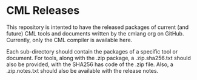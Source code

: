 # CML Releases

This repository is intented to have the released packages of
current (and future) CML tools and documents
written by the cmlang org on GitHub.
Currently, only the CML compiler is available here.

Each sub-directory should contain the packages of a specific tool or document.
For tools, along with the .zip package, a .zip.sha256.txt should also be provided,
with the SHA256 has code of the .zip file.
Also, a .zip.notes.txt should also be available with the release notes.
